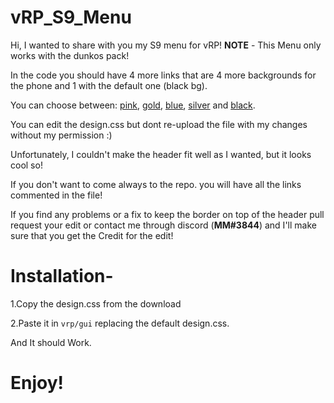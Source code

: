 # vRP_S9_Menu
  
Hi, I wanted to share with you my S9 menu for vRP!
**NOTE** - This Menu only works with the dunkos pack!

In the code you should have 4 more links that are 4 more backgrounds for the phone and 1 with the default one (black bg).

You can choose between: 
[pink](http://prntscr.com/ll8y3n), 
[gold](http://prntscr.com/ll8zx7), 
[blue](http://prntscr.com/ll92qp), 
[silver](http://prntscr.com/ll9564) and 
[black](http://prntscr.com/ll8wp0).

You can edit the design.css but dont re-upload the file with my changes without my permission :)

Unfortunately, I couldn't make the header fit well as I wanted, but it looks cool so!

If you don't want to come always to the repo. you will have all the links commented in the file!

If you find any problems or a fix to keep the border on top of the header pull request your edit or contact me through discord (**MM#3844**) and I'll make sure that you get the Credit for the edit!

# Installation-
1.Copy the design.css from the download

2.Paste it in `vrp/gui` replacing the default design.css.

And It should Work.

# Enjoy!
